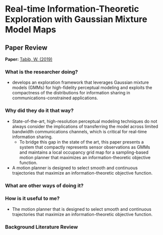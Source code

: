 # Real-time Information-Theoretic Exploration with Gaussian Mixture Model Maps

## Paper Review 

**Paper:** [Tabib, W. (2019)](http://www.roboticsproceedings.org/rss15/p61.pdf)

### What is the researcher doing?
- develops an exploration framework that leverages Gaussian mixture models (GMMs) for high-fidelity perceptual modeling and exploits the compactness of the distributions for information sharing in communications-constrained applications.

### Why did they do it that way?
- State-of-the-art, high-resolution perceptual modeling techniques do not always consider the implications of transferring the model across limited bandwidth communications channels, which is critical for real-time information sharing. 
  - To bridge this gap in the state of the art, this paper presents a system that compactly represents sensor observations as GMMs and maintains a local occupancy grid map for a sampling-based motion planner that maximizes an information-theoretic objective function.
- A motion planner is designed to select smooth and continuous trajectories that maximize an information-theoretic objective function.

### What are other ways of doing it?

### How is it useful to me?
- The motion planner that is designed to select smooth and continuous trajectories that maximize an information-theoretic objective function.


### Background Literature Review